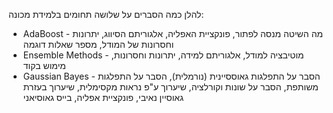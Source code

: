 להלן כמה הסברים על שלושה תחומים בלמידת מכונה:

- AdaBoost - מה השיטה מנסה לפתור, פונקציית האפליה, אלגוריתם הסיווג, יתרונות וחסרונות של המודל, מספר שאלות דוגמה
- Ensemble Methods - מוטיבציה למודל, אלגוריתם למידה, יתרונות וחסרונות, מימוש בקוד
- Gaussian Bayes - הסבר על התפלגות גאוססיינית (נורמלית), הסבר על התפלגות משותפת, הסבר על שונות וקורלציה, שיערוך ע"פ נראות מקסימלית, שיערוך בעזרת גאוסיין נאיבי, פונקציית אפליה, בייס גאוסיאני
